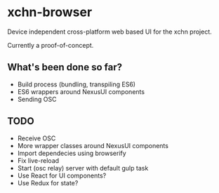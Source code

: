 xchn-browser
============

Device independent cross-platform web based UI for the xchn project.

Currently a proof-of-concept.

## What's been done so far?

* Build process (bundling, transpiling ES6)
* ES6 wrappers around NexusUI components
* Sending OSC

## TODO

* Receive OSC
* More wrapper classes around NexusUI components
* Import dependecies using browserify
* Fix live-reload
* Start (osc relay) server with default gulp task
* Use React for UI components?
* Use Redux for state?
